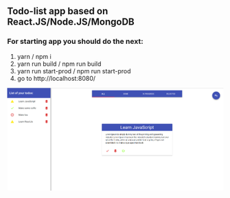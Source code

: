 ## Todo-list app based on React.JS/Node.JS/MongoDB

### For starting app you should do the next:

1.  yarn / npm i
2.  yarn run build / npm run build
3.  yarn run start-prod / npm run start-prod
4.  go to http://localhost:8080/

![preview](preview.png)
